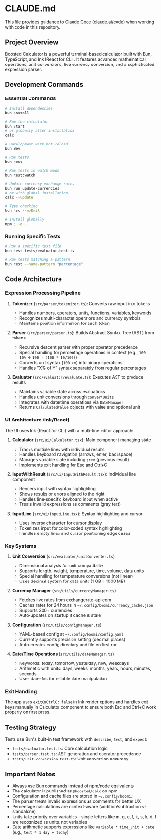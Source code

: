 # CLAUDE.md

This file provides guidance to Claude Code (claude.ai/code) when working with code in this repository.

## Project Overview

Boosted Calculator is a powerful terminal-based calculator built with Bun, TypeScript, and Ink (React for CLI). It features advanced mathematical operations, unit conversions, live currency conversion, and a sophisticated expression parser.

## Development Commands

### Essential Commands
```bash
# Install dependencies
bun install

# Run the calculator
bun start
# or globally after installation
calc

# Development with hot reload
bun dev

# Run tests
bun test

# Run tests in watch mode
bun test:watch

# Update currency exchange rates
bun run update-currencies
# or with global installation
calc --update

# Type checking
bun tsc --noEmit

# Install globally
npm i -g .
```

### Running Specific Tests
```bash
# Run a specific test file
bun test tests/evaluator.test.ts

# Run tests matching a pattern
bun test --name-pattern "percentage"
```

## Code Architecture

### Expression Processing Pipeline

1. **Tokenizer** (`src/parser/tokenizer.ts`): Converts raw input into tokens
   - Handles numbers, operators, units, functions, variables, keywords
   - Recognizes multi-character operators and currency symbols
   - Maintains position information for each token

2. **Parser** (`src/parser/parser.ts`): Builds Abstract Syntax Tree (AST) from tokens
   - Recursive descent parser with proper operator precedence
   - Special handling for percentage operations in context (e.g., `100 - 10%` → `100 - (100 * 10/100)`)
   - Converts unit syntax (`100 cm`) into binary operations
   - Handles "X% of Y" syntax separately from regular percentages

3. **Evaluator** (`src/evaluator/evaluate.ts`): Executes AST to produce results
   - Maintains variable state across evaluations
   - Handles unit conversions through `convertUnits`
   - Integrates with date/time operations via `DateManager`
   - Returns `CalculatedValue` objects with value and optional unit

### UI Architecture (Ink/React)

The UI uses Ink (React for CLI) with a multi-line editor approach:

1. **Calculator** (`src/ui/Calculator.tsx`): Main component managing state
   - Tracks multiple lines with individual results
   - Handles keyboard navigation (arrows, enter, backspace)
   - Manages variable state including `prev` (previous result)
   - Implements exit handling for Esc and Ctrl+C

2. **InputWithResult** (`src/ui/InputWithResult.tsx`): Individual line component
   - Renders input with syntax highlighting
   - Shows results or errors aligned to the right
   - Handles line-specific keyboard input when active
   - Treats invalid expressions as comments (gray text)

3. **InputLine** (`src/ui/InputLine.tsx`): Syntax highlighting and cursor
   - Uses inverse character for cursor display
   - Tokenizes input for color-coded syntax highlighting
   - Handles empty lines and cursor positioning edge cases

### Key Systems

1. **Unit Conversion** (`src/evaluator/unitConverter.ts`)
   - Dimensional analysis for unit compatibility
   - Supports length, weight, temperature, time, volume, data units
   - Special handling for temperature conversions (not linear)
   - Uses decimal system for data units (1 GB = 1000 MB)

2. **Currency Manager** (`src/utils/currencyManager.ts`)
   - Fetches live rates from exchangerate-api.com
   - Caches rates for 24 hours in `~/.config/boomi/currency_cache.json`
   - Supports 300+ currencies
   - Auto-updates on startup if cache is stale

3. **Configuration** (`src/utils/configManager.ts`)
   - YAML-based config at `~/.config/boomi/config.yaml`
   - Currently supports precision setting (decimal places)
   - Auto-creates config directory and file on first run

4. **Date/Time Operations** (`src/utils/dateManager.ts`)
   - Keywords: today, tomorrow, yesterday, now, weekdays
   - Arithmetic with units: days, weeks, months, years, hours, minutes, seconds
   - Uses date-fns for reliable date manipulation

### Exit Handling

The app uses `exitOnCtrlC: false` in Ink render options and handles exit keys manually in Calculator component to ensure both Esc and Ctrl+C work properly on first press.

## Testing Strategy

Tests use Bun's built-in test framework with `describe`, `test`, and `expect`:
- `tests/evaluator.test.ts`: Core calculation logic
- `tests/parser.test.ts`: AST generation and operator precedence
- `tests/unit-conversion.test.ts`: Unit conversion accuracy

## Important Notes

- Always use Bun commands instead of npm/node equivalents
- The calculator is published as `@boosted/calc` on npm
- Configuration and cache files are stored in `~/.config/boomi/`
- The parser treats invalid expressions as comments for better UX
- Percentage calculations are context-aware (addition/subtraction vs standalone)
- Units take priority over variables - single letters like m, g, c, f, k, s, h, d, l are recognized as units, not variables
- Date arithmetic supports expressions like `variable * time_unit + date` (e.g., `test * 1 day + today`)
